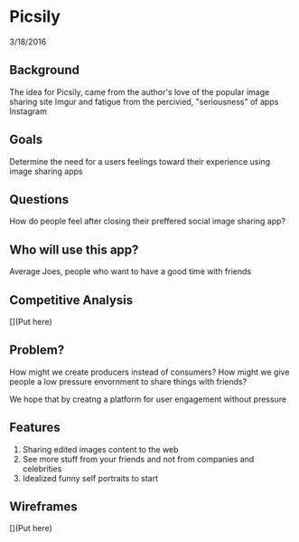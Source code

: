 # Picsily
 3/18/2016
 
## Background
The idea for Picsily, came from the author's love of the popular image sharing site Imgur and fatigue from the percivied, "seriousness" of apps Instagram

## Goals
Determine the need for a users feelings toward their experience using image sharing apps

## Questions
How do people feel after closing their preffered social image sharing app?

## Who will use this app?
Average Joes, people who want to have a good time with friends

## Competitive Analysis
[](Put here) 

## Problem?
How might we create producers instead of consumers?
How might we give people a low pressure envornment to share things with friends?

We hope that by creatng a platform for user engagement without pressure

## Features
1. Sharing edited images content to the web
2. See more stuff from your friends and not from companies and celebrities
3. Idealized funny self portraits to start

## Wireframes
[](Put here)
